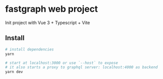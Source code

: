# fastgraph web project

Init project with Vue 3 + Typescript + Vite

## Install

```bash
# install dependencies
yarn

# start at localhost:3000 or use `--host` to expose
# it also starts a proxy to graphql server: localhost:4000 as backend
yarn dev
```

